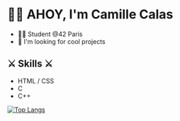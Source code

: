 # 🏴‍☠️ AHOY, I'm Camille Calas

- 👩‍🎓 Student @42 Paris
- 🔭 I'm looking for cool projects

## ⚔️  Skills ⚔️
- HTML / CSS
- C
- C++

[![Top Langs](https://github-readme-stats.vercel.app/api/top-langs/?username=camillecalas)](https://github.com/camillecalas/github-readme-stats)

